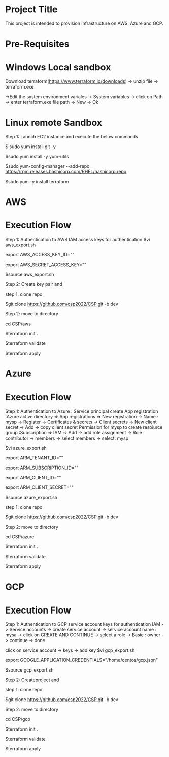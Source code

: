 Project Title
=====================
This project is intended to provision infrastructure on AWS, Azure and GCP.

Pre-Requisites
============================
# Windows Local sandbox
Download terraform(https://www.terraform.io/downloads) -> unzip file -> terraform.exe

->Edit the system environment variales -> System variables -> click on Path -> enter terraform.exe file path -> New -> Ok 

# Linux remote Sandbox
Step 1: Launch EC2 instance and execute the below commands

$ sudo yum install git -y

$sudo yum install -y yum-utils

$sudo yum-config-manager --add-repo https://rpm.releases.hashicorp.com/RHEL/hashicorp.repo

$sudo yum -y install terraform

AWS
======
Execution Flow
=====================
Step 1: Authentication to AWS 
IAM access keys for authentication
$vi aws_export.sh

export AWS_ACCESS_KEY_ID=""

export AWS_SECRET_ACCESS_KEY=""

$source aws_export.sh

Step 2: Create key pair and 

step 1: clone repo

$git clone https://github.com/csp2022/CSP.git -b dev

Step 2: move to directory

cd CSP/aws

$terraform init .

$terraform validate 

$terraform apply 

Azure
=======
Execution Flow
=====================
Step 1: Authentication to Azure : Service principal
create 
App registration :Azure active directory => App registrations => New registration -> Name : mysp -> Register -> Certificates & secrets -> Client secrets -> New client secret -> Add -> copy client secret
Permission for mysp to create resoiurce group :Subscription => IAM => Add -> add role assignment -> Role : contributor -> members -> select members => select: mysp

$vi azure_export.sh

export ARM_TENANT_ID=""

export ARM_SUBSCRIPTION_ID=""

export ARM_CLIENT_ID=""

export ARM_CLIENT_SECRET=""

$source azure_export.sh


step 1: clone repo

$git clone https://github.com/csp2022/CSP.git -b dev

Step 2: move to directory

cd CSP/azure

$terraform init .

$terraform validate 

$terraform apply 


GCP
=======
Execution Flow
=====================
Step 1: Authentication to GCP 
service account keys for authentication
IAM -> Service accounts -> create service account -> service account name : mysa -> click on CREATE AND CONTINUE ->  select a role -> Basic : owner -> continue -> done 

click on service account -> keys -> add key 
$vi gcp_export.sh

export GOOGLE_APPLICATION_CREDENTIALS="/home/centos/gcp.json"

$source gcp_export.sh

Step 2: Createproject and 

step 1: clone repo

$git clone https://github.com/csp2022/CSP.git -b dev

Step 2: move to directory

cd CSP/gcp

$terraform init .

$terraform validate 

$terraform apply 
